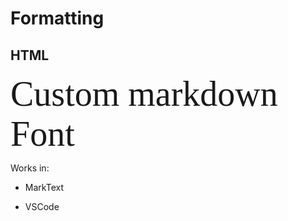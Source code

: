 # Formatting

## HTML



<span style="color:#00; font-family: 'Bebas Neue'; font-size: 4em;">Custom markdown Font</span>

Works in:

* MarkText

* VSCode
